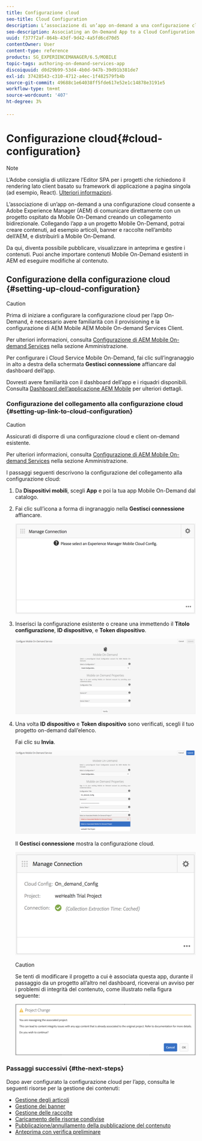 ```yaml
---
title: Configurazione cloud
seo-title: Cloud Configuration
description: L’associazione di un’app on-demand a una configurazione cloud consente a Adobe Experience Manager (AEM) di comunicare direttamente con un progetto ospitato da Mobile On-Demand creando un collegamento bidirezionale. Per ulteriori informazioni, segui questa pagina.
seo-description: Associating an On-Demand App to a Cloud Configuration allows Adobe Experience Manager (AEM) to communicate directly with a Mobile On-Demand hosted project by establishing a two way link. Follow this page to learn more.
uuid: f377f2af-864b-43df-9d42-4a5fd6cd70d5
contentOwner: User
content-type: reference
products: SG_EXPERIENCEMANAGER/6.5/MOBILE
topic-tags: authoring-on-demand-services-app
discoiquuid: d0d29b99-53d4-4b0d-947b-39d91b381de7
exl-id: 37428543-c310-4712-a4ec-1f482579fb4b
source-git-commit: 49688c1e64038ff5fde617e52e1c14878e3191e5
workflow-type: tm+mt
source-wordcount: '407'
ht-degree: 3%

---
```


# Configurazione cloud{#cloud-configuration}

>[!NOTE]
>
>L’Adobe consiglia di utilizzare l’Editor SPA per i progetti che richiedono il rendering lato client basato su framework di applicazione a pagina singola (ad esempio, React). [Ulteriori informazioni](/help/sites-developing/spa-overview.md).

L’associazione di un’app on-demand a una configurazione cloud consente a Adobe Experience Manager (AEM) di comunicare direttamente con un progetto ospitato da Mobile On-Demand creando un collegamento bidirezionale. Collegando l’app a un progetto Mobile On-Demand, potrai creare contenuti, ad esempio articoli, banner e raccolte nell’ambito dell’AEM, e distribuirli a Mobile On-Demand.

Da qui, diventa possibile pubblicare, visualizzare in anteprima e gestire i contenuti. Puoi anche importare contenuti Mobile On-Demand esistenti in AEM ed eseguire modifiche al contenuto.

## Configurazione della configurazione cloud {#setting-up-cloud-configuration}

>[!CAUTION]
>
>Prima di iniziare a configurare la configurazione cloud per l’app On-Demand, è necessario avere familiarità con il provisioning e la configurazione di AEM Mobile AEM Mobile On-demand Services Client.
>
>Per ulteriori informazioni, consulta [Configurazione di AEM Mobile On-demand Services](/help/mobile/aem-mobile-setup.md) nella sezione Amministrazione.

Per configurare i Cloud Service Mobile On-Demand, fai clic sull’ingranaggio in alto a destra della schermata **Gestisci connessione** affiancare dal dashboard dell’app.

Dovresti avere familiarità con il dashboard dell’app e i riquadri disponibili. Consulta [Dashboard dell’applicazione AEM Mobile](/help/mobile/mobile-apps-ondemand-application-dashboard.md) per ulteriori dettagli.

### Configurazione del collegamento alla configurazione cloud {#setting-up-link-to-cloud-configuration}

>[!CAUTION]
>
>Assicurati di disporre di una configurazione cloud e client on-demand esistente.
>
>Per ulteriori informazioni, consulta [Configurazione di AEM Mobile On-demand Services](/help/mobile/aem-mobile-setup.md) nella sezione Amministrazione.

I passaggi seguenti descrivono la configurazione del collegamento alla configurazione cloud:

1. Da **Dispositivi mobili**, scegli **App** e poi la tua app Mobile On-Demand dal catalogo.
1. Fai clic sull’icona a forma di ingranaggio nella **Gestisci connessione** affiancare.

   ![chlimage_1-65](assets/chlimage_1-65.png)

1. Inserisci la configurazione esistente o creane una immettendo il **Titolo configurazione**, **ID dispositivo**, e **Token dispositivo**.

   ![chlimage_1-66](assets/chlimage_1-66.png)

1. Una volta **ID dispositivo** e **Token dispositivo** sono verificati, scegli il tuo progetto on-demand dall’elenco.

   Fai clic su **Invia**.

   ![chlimage_1-67](assets/chlimage_1-67.png)

   Il **Gestisci connessione** mostra la configurazione cloud.

   ![chlimage_1-68](assets/chlimage_1-68.png)

   >[!CAUTION]
   >
   >Se tenti di modificare il progetto a cui è associata questa app, durante il passaggio da un progetto all’altro nel dashboard, riceverai un avviso per i problemi di integrità del contenuto, come illustrato nella figura seguente:

   ![chlimage_1-69](assets/chlimage_1-69.png)

### Passaggi successivi {#the-next-steps}

Dopo aver configurato la configurazione cloud per l’app, consulta le seguenti risorse per la gestione dei contenuti:

* [Gestione degli articoli](/help/mobile/mobile-on-demand-managing-articles.md)
* [Gestione dei banner](/help/mobile/mobile-on-demand-managing-banners.md)
* [Gestione delle raccolte](/help/mobile/mobile-on-demand-managing-collections.md)
* [Caricamento delle risorse condivise](/help/mobile/mobile-on-demand-shared-resources.md)
* [Pubblicazione/annullamento della pubblicazione del contenuto](/help/mobile/mobile-on-demand-publishing-unpublishing.md)
* [Anteprima con verifica preliminare](/help/mobile/aem-mobile-manage-ondemand-services.md)
